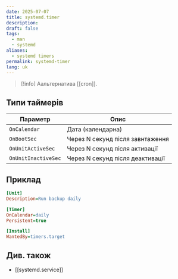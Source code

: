 ```yaml
---
date: 2025-07-07
title: systemd.timer
description: 
draft: false
tags:
  - man
  - systemd
aliases:
  - systemd timers
permalink: systemd-timer
lang: uk
---
```


> [!info] Аальтернатива [[cron]].

## Типи таймерів

| Параметр            | Опис                             |
| ------------------- | -------------------------------- |
| `OnCalendar`        | Дата (календарна)                |
| `OnBootSec`         | Через N секунд після завнтаження |
| `OnUnitActiveSec`   | Через N секунд після активації   |
| `OnUnitInactiveSec` | Через N секунд після деактивації |

## Приклад

```ini
[Unit]
Description=Run backup daily

[Timer]
OnCalendar=daily
Persistent=true

[Install]
WantedBy=timers.target
```

## Див. також

- [[systemd.service]]